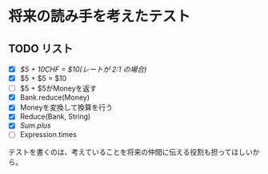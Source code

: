 # 将来の読み手を考えたテスト


## TODO リスト

- [x] *$5 + 10CHF = $10(レートが 2:1 の場合)*
- [x] $5 + $5 = $10
- [ ] $5 + $5がMoneyを返す
- [x] Bank.reduce(Money)
- [x] Moneyを変換して換算を行う
- [x] Reduce(Bank, String)
- [x] *Sum.plus*
- [ ] Expression.times

テストを書くのは、考えていることを将来の仲間に伝える役割も担ってほしいから。
